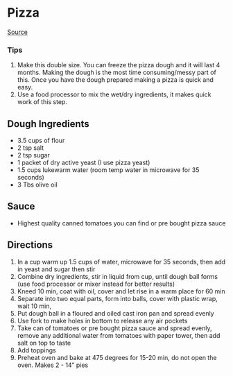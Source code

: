 # Pizza

[Source](https://www.reddit.com/r/Breadit/comments/19fgwj7/best_sameday_pizza_dough_recipe/)

### Tips

1. Make this double size. You can freeze the pizza dough and it will last 4 months. Making the dough is the most time consuming/messy part of this. Once you have the dough prepared making a pizza is quick and easy.
1. Use a food processor to mix the wet/dry ingredients, it makes quick work of this step.

## Dough Ingredients

- 3.5 cups of flour
- 2 tsp salt
- 2 tsp sugar
- 1 packet of dry active yeast (I use pizza yeast)
- 1.5 cups lukewarm water (room temp water in microwave for 35 seconds)
- 3 Tbs olive oil

## Sauce

- Highest quality canned tomatoes you can find or pre bought pizza sauce

## Directions

1. In a cup warm up 1.5 cups of water, microwave for 35 seconds, then add in yeast and sugar then stir
1. Combine dry ingredients, stir in liquid from cup, until dough ball forms (use food processor or mixer instead for better results)
1. Kneed 10 min, coat with oil, cover and let rise in a warm place for 60 min
1. Separate into two equal parts, form into balls, cover with plastic wrap, wait 10 min,
1. Put dough ball in a floured and oiled cast iron pan and spread evenly
1. Use fork to make holes in bottom to release any air pockets
1. Take can of tomatoes or pre bought pizza sauce and spread evenly, remove any additional water from tomatoes with paper tower, then add salt on top to taste
1. Add toppings
1. Preheat oven and bake at 475 degrees for 15-20 min, do not open the oven. Makes 2 - 14” pies
